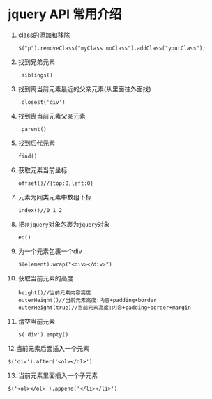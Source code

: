 # jquery API 常用介绍

1. class的添加和移除

   `$("p").removeClass("myClass noClass").addClass("yourClass"); `

2. 找到兄弟元素

   `.siblings()`

3. 找到离当前元素最近的父亲元素(从里面往外面找)

   `.closest('div')`

4. 找到离当前元素父亲元素

   `.parent()`

5. 找到后代元素

   `find()`

6. 获取元素当前坐标

   `offset()//{top:0,left:0}`

7. 元素为同类元素中数组下标

   `index()//0 1 2`

8. 把`非jquery`对象包裹为`jquery`对象

   `eq()`

9. 为一个元素包裹一个div

   `$(element).wrap("<div></div>")`

10. 获取当前元素的高度

    ```
    height()//当前元素内容高度
    outerHeight()//当前元素高度:内容+padding+border
    outerHeight(true)//当前元素高度:内容+padding+border+margin
    ```

11. 清空当前元素

    ```
    $('div').empty()
    ```

    

12.当前元素后面插入一个元素

```
$('div').after('<ol></ol>')
```

13. 当前元素里面插入一个子元素

```
$('<ol></ol>').append('</li></li>')
```

